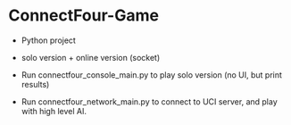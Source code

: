 # ConnectFour-Game

- Python project

- solo version + online version (socket)
- Run connectfour_console_main.py to play solo version (no UI, but print results)
- Run connectfour_network_main.py to connect to UCI server, and play with high level AI.
